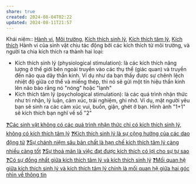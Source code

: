 ```yaml
---
share: true
created: 2024-08-04T02:22
updated: 2024-08-11T21:57
---
```

Khái niệm:: [Hành vi](../%CE%9E%20Kh%C3%A1i%20ni%E1%BB%87m/S%E1%BB%B1%20s%E1%BB%91ng,%20nh%E1%BA%ADn%20th%E1%BB%A9c/H%C3%A0nh%20vi.md), [Môi trường](../%CE%9E%20Kh%C3%A1i%20ni%E1%BB%87m/S%E1%BB%B1%20s%E1%BB%91ng,%20nh%E1%BA%ADn%20th%E1%BB%A9c/M%C3%B4i%20tr%C6%B0%E1%BB%9Dng.md), [Kích thích sinh lý](../%CE%9E%20Kh%C3%A1i%20ni%E1%BB%87m/S%E1%BB%B1%20s%E1%BB%91ng,%20nh%E1%BA%ADn%20th%E1%BB%A9c/K%C3%ADch%20th%C3%ADch%20sinh%20l%C3%BD.md), [Kích thích tâm lý](../%CE%9E%20Kh%C3%A1i%20ni%E1%BB%87m/S%E1%BB%B1%20s%E1%BB%91ng,%20nh%E1%BA%ADn%20th%E1%BB%A9c/K%C3%ADch%20th%C3%ADch%20t%C3%A2m%20l%C3%BD.md), [Kích thích](../%CE%9E%20Kh%C3%A1i%20ni%E1%BB%87m/S%E1%BB%B1%20s%E1%BB%91ng,%20nh%E1%BA%ADn%20th%E1%BB%A9c/K%C3%ADch%20th%C3%ADch.md)
Hành vi của sinh vật chịu tác động bởi các kích thích từ môi trường, và người ta chia kích thích ra thành hai loại:

- Kích thích sinh lý (physiological stimulation): là các kích thích năng lượng ở thế giới bên ngoài truyền vào các thụ thể (giác quan) và truyền đến não qua dây thần kinh. Ví dụ như da bạn thấy được sự chênh lệch nhiệt độ giữa cơ thể và miếng thép, thì nó sẽ gửi một tín hiệu thần kinh lên não bảo rằng nó "nóng" hoặc "lạnh"
- Kích thích tâm lý (psychological stimulation): là các quá trình nhận thức như tri nhận, lý luận, cảm xúc, trải nghiệm, ghi nhớ. Ví dụ, mặt người yêu bạn sẽ sinh ra các cảm xúc vui, buồn, giận, ghét ở bạn. Hình ảnh "1+1" sẽ kích thích bạn nghĩ về số "2"

[❓Các sinh vật không có các quá trình nhận thức chỉ có kích thích sinh lý, không có kích thích tâm lý](./%E2%9D%93C%C3%A1c%20sinh%20v%E1%BA%ADt%20kh%C3%B4ng%20c%C3%B3%20c%C3%A1c%20qu%C3%A1%20tr%C3%ACnh%20nh%E1%BA%ADn%20th%E1%BB%A9c%20ch%E1%BB%89%20c%C3%B3%20k%C3%ADch%20th%C3%ADch%20sinh%20l%C3%BD,%20kh%C3%B4ng%20c%C3%B3%20k%C3%ADch%20th%C3%ADch%20t%C3%A2m%20l%C3%BD.md)
[❓Kích thích sinh lý là sự cộng hưởng của các dao động tử](../V%E1%BA%ADt%20l%C3%BD%20lu%E1%BA%ADn/%E2%9D%93K%C3%ADch%20th%C3%ADch%20sinh%20l%C3%BD%20l%C3%A0%20s%E1%BB%B1%20c%E1%BB%99ng%20h%C6%B0%E1%BB%9Fng%20c%E1%BB%A7a%20c%C3%A1c%20dao%20%C4%91%E1%BB%99ng%20t%E1%BB%AD.md)
[❓Sự chánh niệm sâu bản chất là hạn chế kích thích tâm lý càng nhiều càng tốt](../Tri%E1%BA%BFt%20h%E1%BB%8Dc/%E2%9D%93S%E1%BB%B1%20ch%C3%A1nh%20ni%E1%BB%87m%20s%C3%A2u%20b%E1%BA%A3n%20ch%E1%BA%A5t%20l%C3%A0%20h%E1%BA%A1n%20ch%E1%BA%BF%20k%C3%ADch%20th%C3%ADch%20t%C3%A2m%20l%C3%BD%20c%C3%A0ng%20nhi%E1%BB%81u%20c%C3%A0ng%20t%E1%BB%91t.md) 
[❓Sự thoả mãn là việc đạt được kích thích có lợi cho sự tự sao](./%E2%9D%93S%E1%BB%B1%20tho%E1%BA%A3%20m%C3%A3n%20l%C3%A0%20vi%E1%BB%87c%20%C4%91%E1%BA%A1t%20%C4%91%C6%B0%E1%BB%A3c%20k%C3%ADch%20th%C3%ADch%20c%C3%B3%20l%E1%BB%A3i%20cho%20s%E1%BB%B1%20t%E1%BB%B1%20sao.md) 
[❓Có sự đồng nhất giữa kích thích tâm lý và kích thích sinh lý](../Nh%E1%BA%ADn%20th%E1%BB%A9c/%E2%9D%93C%C3%B3%20s%E1%BB%B1%20%C4%91%E1%BB%93ng%20nh%E1%BA%A5t%20gi%E1%BB%AFa%20k%C3%ADch%20th%C3%ADch%20t%C3%A2m%20l%C3%BD%20v%C3%A0%20k%C3%ADch%20th%C3%ADch%20sinh%20l%C3%BD.md)
[❓Mối quan hệ giữa kích thích sinh lý và kích thích tâm lý chính là mối quan hệ giữa hai góc nhìn về thông tin](../Nh%E1%BA%ADn%20th%E1%BB%A9c/%E2%9D%93M%E1%BB%91i%20quan%20h%E1%BB%87%20gi%E1%BB%AFa%20k%C3%ADch%20th%C3%ADch%20sinh%20l%C3%BD%20v%C3%A0%20k%C3%ADch%20th%C3%ADch%20t%C3%A2m%20l%C3%BD%20ch%C3%ADnh%20l%C3%A0%20m%E1%BB%91i%20quan%20h%E1%BB%87%20gi%E1%BB%AFa%20hai%20g%C3%B3c%20nh%C3%ACn%20v%E1%BB%81%20th%C3%B4ng%20tin.md)
